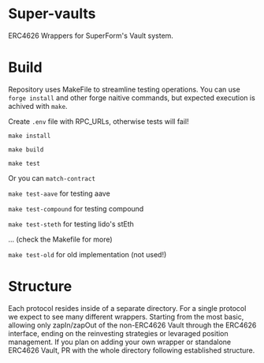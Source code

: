 # Super-vaults

ERC4626 Wrappers for SuperForm's Vault system. 

# Build

Repository uses MakeFile to streamline testing operations. You can use `forge install` and other forge naitive commands, but expected execution is achived with `make`.

Create `.env` file with RPC_URLs, otherwise tests will fail!

`make install`

`make build`

`make test`

Or you can `match-contract` 

`make test-aave` for testing aave

`make test-compound` for testing compound

`make test-steth` for testing lido's stEth

... (check the Makefile for more)

`make test-old` for old implementation (not used!)

# Structure

Each protocol resides inside of a separate directory. For a single protocol we expect to see many different wrappers. Starting from the most basic, allowing only zapIn/zapOut of the non-ERC4626 Vault through the ERC4626 interface, ending on the reinvesting strategies or levaraged position management. If you plan on adding your own wrapper or standalone ERC4626 Vault, PR with the whole directory following established structure.

